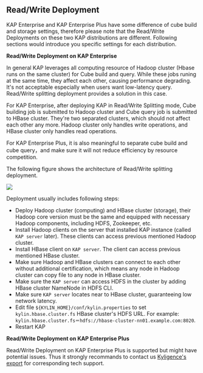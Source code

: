 ## Read/Write Deployment

KAP Enterprise and KAP Enterprise Plus have some difference of cube build and storage settings, therefore please note that the Read/Write Deployments on these two KAP distributions are different. Following sections would introduce you specific settings for each distribution.

**Read/Write Deployment on KAP Enterprise**

In general KAP leverages all computing resource of Hadoop cluster (Hbase runs on the same cluster) for Cube build and query. While these jobs runing at the same time, they affect each other, causing performance degrading. It's not acceptable especially when users want low-latency query. Read/Write splitting deployment provides a solution in this case.

For KAP Enterprise, after deploying KAP in Read/Write Splitting mode, Cube building job is submitted to Hadoop cluster and Cube query job is submitted to HBase cluster. They're two separated clusters, which should not affect each other any more. Hadoop cluster only handles write operations, and HBase cluster only handles read operations.

For KAP Enterprise Plus, it is also meaningful to separate cube build and cube query，and make sure it will not reduce efficiency by resource competition.

The following figure shows the architecture of Read/Write splitting deployment.

![](images/rw_separated.png)

Deployment usually includes following steps:

- Deploy Hadoop cluster (computing) and HBase cluster (storage), their Hadoop core version must be the same and equipped with necessary Hadoop components, including HDFS, Zookeeper, etc.
- Install Hadoop clients on the server that installed KAP instance (called `KAP server` later). These clients can access previous mentioned Hadoop cluster.
- Install HBase client on `KAP server`. The client can access previous mentioned HBase cluster.
- Make sure Hadoop and HBase clusters can connect to each other without additional certification, which means any node in Hadoop cluster can copy file to any node in HBase cluster.
- Make sure the `KAP server` can access HDFS in the cluster by adding HBase cluster NameNode in HDFS CLI.
- Make sure `KAP server` locates near to HBase cluster, guaranteeing low network latency.
- Edit file `${KYLIN_HOME}/conf/kylin.properties` to set `kylin.hbase.cluster.fs` HBase cluster's HDFS URL. For example: `kylin.hbase.cluster.fs＝hdfs://hbase-cluster-nn01.example.com:8020`.
- Restart KAP

**Read/Write Deployment on KAP Enterprise Plus**

Read/Write Deployment on KAP Enterprise Plus is supported but might have potential issues. Thus it strongly recommands to contact us [Kyligence's export](../introduction/get_support.cn.md) for corresponding tech support.
